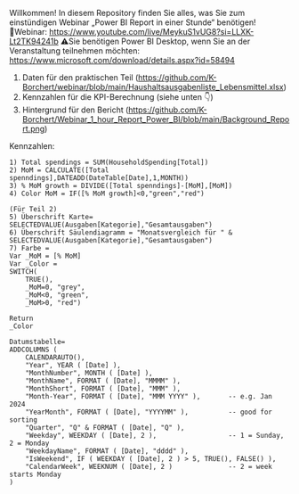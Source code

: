 Willkommen!
In diesem Repository finden Sie alles, was Sie zum einstündigen Webinar „Power BI Report in einer Stunde“ benötigen!
🔗Webinar: https://www.youtube.com/live/MeykuS1vUG8?si=LLXK-Lt2TK94241b
⚠️Sie benötigen Power BI Desktop, wenn Sie an der Veranstaltung teilnehmen möchten: https://www.microsoft.com/download/details.aspx?id=58494

1) Daten für den praktischen Teil (https://github.com/K-Borchert/webinar/blob/main/Haushaltsausgabenliste_Lebensmittel.xlsx)
2) Kennzahlen für die KPI-Berechnung (siehe unten 👇)
3) Hintergrund für den Bericht (https://github.com/K-Borchert/Webinar_1_hour_Report_Power_BI/blob/main/Background_Report.png)

Kennzahlen:
```
1) Total spendings = SUM(HouseholdSpending[Total])
2) MoM = CALCULATE([Total spenndings],DATEADD(DateTable[Date],1,MONTH))
3) % MoM growth = DIVIDE([Total spenndings]-[MoM],[MoM])
4) Color MoM = IF([% MoM growth]<0,"green","red")

(Für Teil 2)
5) Überschrift Karte= SELECTEDVALUE(Ausgaben[Kategorie],"Gesamtausgaben")
6) Überschrift Säulendiagramm = "Monatsvergleich für " & SELECTEDVALUE(Ausgaben[Kategorie],"Gesamtausgaben")
7) Farbe = 
Var _MoM = [% MoM]
Var _Color =
SWITCH(
    TRUE(),
    _MoM=0, "grey",
    _MoM<0, "green",
    _MoM>0, "red")

Return
_Color
```
   


```
Datumstabelle= 
ADDCOLUMNS (
    CALENDARAUTO(),
    "Year", YEAR ( [Date] ),
    "MonthNumber", MONTH ( [Date] ),
    "MonthName", FORMAT ( [Date], "MMMM" ),
    "MonthShort", FORMAT ( [Date], "MMM" ),
    "Month-Year", FORMAT ( [Date], "MMM YYYY" ),       -- e.g. Jan 2024
    "YearMonth", FORMAT ( [Date], "YYYYMM" ),          -- good for sorting
    "Quarter", "Q" & FORMAT ( [Date], "Q" ),
    "Weekday", WEEKDAY ( [Date], 2 ),                  -- 1 = Sunday, 2 = Monday
    "WeekdayName", FORMAT ( [Date], "dddd" ),
    "IsWeekend", IF ( WEEKDAY ( [Date], 2 ) > 5, TRUE(), FALSE() ),
    "CalendarWeek", WEEKNUM ( [Date], 2 )              -- 2 = week starts Monday
)
```
